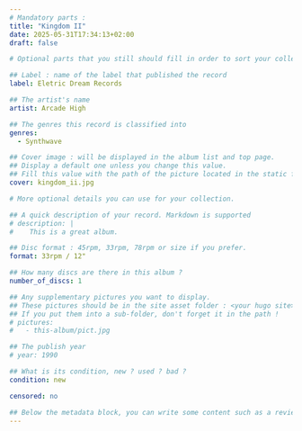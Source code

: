 ```yaml
---
# Mandatory parts :
title: "Kingdom II"
date: 2025-05-31T17:34:13+02:00
draft: false

# Optional parts that you still should fill in order to sort your collection

## Label : name of the label that published the record
label: Eletric Dream Records

## The artist's name
artist: Arcade High

## The genres this record is classified into
genres:
  - Synthwave

## Cover image : will be displayed in the album list and top page.
## Display a default one unless you change this value.
## Fill this value with the path of the picture located in the static folder
cover: kingdom_ii.jpg

# More optional details you can use for your collection.

## A quick description of your record. Markdown is supported
# description: |
#    This is a great album.

## Disc format : 45rpm, 33rpm, 78rpm or size if you prefer.
format: 33rpm / 12"

## How many discs are there in this album ?
number_of_discs: 1

## Any supplementary pictures you want to display.
## These pictures should be in the site asset folder : <your hugo site>/static
## If you put them into a sub-folder, don't forget it in the path !
# pictures:
#   - this-album/pict.jpg

## The publish year
# year: 1990

## What is its condition, new ? used ? bad ?
condition: new

censored: no

## Below the metadata block, you can write some content such as a review or anything else you want. It'll be displayed in the album page.
---
```

